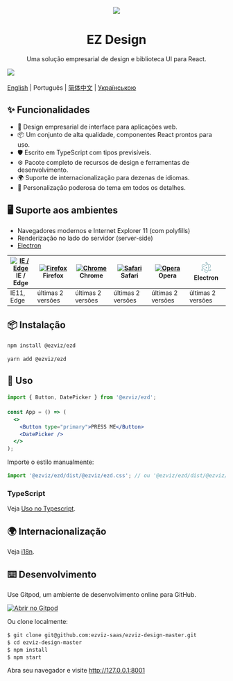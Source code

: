 <p align="center">
  <a href="https://saastest3.ys7.com/ezd/">
    <img width="200" src="https://es.ys7.com/ys/img/logo.256e18ae.png">
  </a>
</p>

<h1 align="center">EZ Design</h1>

<div align="center">

Uma solução empresarial de design e biblioteca UI para React.

</div>

[![](https://gw.alipayobjects.com/mdn/rms_08e378/afts/img/A*Yl83RJhUE7kAAAAAAAAAAABkARQnAQ)](https://saastest3.ys7.com/ezd/index-cn)

[English](./README.md) | Português | [简体中文](./README-zh_CN.md) | [Українською](./README-uk_UA.md)

## ✨ Funcionalidades

- 🌈 Design empresarial de interface para aplicações web.
- 📦 Um conjunto de alta qualidade, componentes React prontos para uso.
- 🛡 Escrito em TypeScript com tipos previsíveis.
- ⚙️ Pacote completo de recursos de design e ferramentas de desenvolvimento.
- 🌍 Suporte de internacionalização para dezenas de idiomas.
- 🎨 Personalização poderosa do tema em todos os detalhes.

## 🖥 Suporte aos ambientes

- Navegadores modernos e Internet Explorer 11 (com polyfills)
- Renderização no lado do servidor (server-side)
- [Electron](https://www.electronjs.org/)

| [<img src="https://raw.githubusercontent.com/alrra/browser-logos/master/src/edge/edge_48x48.png" alt="IE / Edge" width="24px" height="24px" />](http://godban.github.io/browsers-support-badges/)</br>IE / Edge | [<img src="https://raw.githubusercontent.com/alrra/browser-logos/master/src/firefox/firefox_48x48.png" alt="Firefox" width="24px" height="24px" />](http://godban.github.io/browsers-support-badges/)</br>Firefox | [<img src="https://raw.githubusercontent.com/alrra/browser-logos/master/src/chrome/chrome_48x48.png" alt="Chrome" width="24px" height="24px" />](http://godban.github.io/browsers-support-badges/)</br>Chrome | [<img src="https://raw.githubusercontent.com/alrra/browser-logos/master/src/safari/safari_48x48.png" alt="Safari" width="24px" height="24px" />](http://godban.github.io/browsers-support-badges/)</br>Safari | [<img src="https://raw.githubusercontent.com/alrra/browser-logos/master/src/opera/opera_48x48.png" alt="Opera" width="24px" height="24px" />](http://godban.github.io/browsers-support-badges/)</br>Opera | [<img src="https://raw.githubusercontent.com/alrra/browser-logos/master/src/electron/electron_48x48.png" alt="Electron" width="24px" height="24px" />](http://godban.github.io/browsers-support-badges/)</br>Electron |
| --- | --- | --- | --- | --- | --- |
| IE11, Edge | últimas 2 versões | últimas 2 versões | últimas 2 versões | últimas 2 versões | últimas 2 versões |

## 📦 Instalação

```bash
npm install @ezviz/ezd
```

```bash
yarn add @ezviz/ezd
```

## 🔨 Uso

```jsx
import { Button, DatePicker } from '@ezviz/ezd';

const App = () => (
  <>
    <Button type="primary">PRESS ME</Button>
    <DatePicker />
  </>
);
```

Importe o estilo manualmente:

```jsx
import '@ezviz/ezd/dist/@ezviz/ezd.css'; // ou '@ezviz/ezd/dist/@ezviz/ezd.less'
```

### TypeScript

Veja [Uso no Typescript](https://saastest3.ys7.com/ezd/docs/react/use-in-typescript-cn).

## 🌍 Internacionalização

Veja [i18n](https://saastest3.ys7.com/ezd/docs/react/i18n-cn).

## ⌨️ Desenvolvimento

Use Gitpod, um ambiente de desenvolvimento online para GitHub.

[![Abrir no Gitpod](https://gitpod.io/button/open-in-gitpod.svg)](https://gitpod.io/#https://github.com/ezviz-saas/ezviz-design-master)

Ou clone localmente:

```bash
$ git clone git@github.com:ezviz-saas/ezviz-design-master.git
$ cd ezviz-design-master
$ npm install
$ npm start
```

Abra seu navegador e visite http://127.0.0.1:8001
